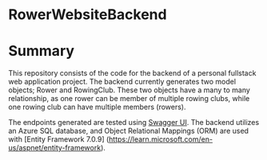 # RowerWebsiteBackend

# Summary
This repository consists of the code for the backend of a personal fullstack web application project. The backend currently generates two model objects; Rower and RowingClub. These two objects have a many to many relationship, as one rower can be member of multiple rowing clubs, while one rowing club can have multiple members (rowers).

The endpoints generated are tested using [Swagger UI](https://swagger.io/tools/swagger-ui/). The backend utilizes an Azure SQL database, and Object Relational Mappings (ORM) are used with [Entity Framework 7.0.9]  (https://learn.microsoft.com/en-us/aspnet/entity-framework).
